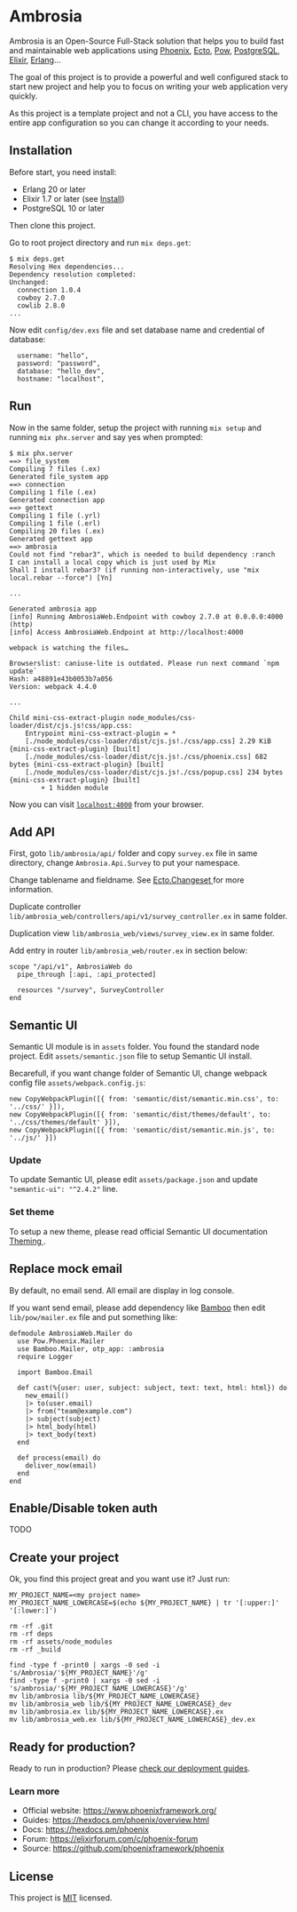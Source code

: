 # Ambrosia

Ambrosia is an Open-Source Full-Stack solution that helps you to build fast and maintainable web applications using
[Phoenix](https://www.phoenixframework.org), [Ecto](https://github.com/elixir-ecto/ecto), [Pow](https://powauth.com),
[PostgreSQL](https://www.postgresql.org), [Elixir](https://elixir-lang.org), [Erlang](https://www.erlang.org)...

The goal of this project is to provide a powerful and well configured stack to start new project and help you to focus
on writing your web application very quickly.

As this project is a template project and not a CLI, you have access to the entire app configuration so you can change
it according to your needs.

## Installation

Before start, you need install:
 * Erlang 20 or later
 * Elixir 1.7 or later (see [Install](https://elixir-lang.org/install.html))
 * PostgreSQL 10 or later

Then clone this project.

Go to root project directory and run `mix deps.get`:
```
$ mix deps.get
Resolving Hex dependencies...
Dependency resolution completed:
Unchanged:
  connection 1.0.4
  cowboy 2.7.0
  cowlib 2.8.0
...
```

Now edit `config/dev.exs` file and set database name and credential of database:
```
  username: "hello",
  password: "password",
  database: "hello_dev",
  hostname: "localhost",
```

## Run

Now in the same folder, setup the project with running `mix setup` and running `mix phx.server` and say yes when
prompted:
```
$ mix phx.server
==> file_system
Compiling 7 files (.ex)
Generated file_system app
==> connection
Compiling 1 file (.ex)
Generated connection app
==> gettext
Compiling 1 file (.yrl)
Compiling 1 file (.erl)
Compiling 20 files (.ex)
Generated gettext app
==> ambrosia
Could not find "rebar3", which is needed to build dependency :ranch
I can install a local copy which is just used by Mix
Shall I install rebar3? (if running non-interactively, use "mix local.rebar --force") [Yn]

...

Generated ambrosia app
[info] Running AmbrosiaWeb.Endpoint with cowboy 2.7.0 at 0.0.0.0:4000 (http)
[info] Access AmbrosiaWeb.Endpoint at http://localhost:4000

webpack is watching the files…

Browserslist: caniuse-lite is outdated. Please run next command `npm update`
Hash: a48891e43b0053b7a056
Version: webpack 4.4.0

...

Child mini-css-extract-plugin node_modules/css-loader/dist/cjs.js!css/app.css:
    Entrypoint mini-css-extract-plugin = *
    [./node_modules/css-loader/dist/cjs.js!./css/app.css] 2.29 KiB {mini-css-extract-plugin} [built]
    [./node_modules/css-loader/dist/cjs.js!./css/phoenix.css] 682 bytes {mini-css-extract-plugin} [built]
    [./node_modules/css-loader/dist/cjs.js!./css/popup.css] 234 bytes {mini-css-extract-plugin} [built]
        + 1 hidden module
```

Now you can visit [`localhost:4000`](http://localhost:4000) from your browser.

## Add API

First, goto `lib/ambrosia/api/` folder and copy `survey.ex` file in same directory, change `Ambrosia.Api.Survey` to put
your namespace.

Change tablename and fieldname. See [Ecto.Changeset ](https://hexdocs.pm/ecto/Ecto.Changeset.html) for more information.

Duplicate controller `lib/ambrosia_web/controllers/api/v1/survey_controller.ex` in same folder.

Duplication view `lib/ambrosia_web/views/survey_view.ex` in same folder.

Add entry in router `lib/ambrosia_web/router.ex` in section below:
```
scope "/api/v1", AmbrosiaWeb do
  pipe_through [:api, :api_protected]

  resources "/survey", SurveyController
end
```

## Semantic UI

Semantic UI module is in `assets` folder. You found the standard node project. Edit `assets/semantic.json` file to
setup Semantic UI install.

Becarefull, if you want change folder of Semantic UI, change webpack config file `assets/webpack.config.js`:
```
new CopyWebpackPlugin([{ from: 'semantic/dist/semantic.min.css', to: '../css/' }]),
new CopyWebpackPlugin([{ from: 'semantic/dist/themes/default', to: '../css/themes/default' }]),
new CopyWebpackPlugin([{ from: 'semantic/dist/semantic.min.js', to: '../js/' }])
```

### Update 

To update Semantic UI, please edit `assets/package.json` and update `"semantic-ui": "^2.4.2"` line.

### Set theme

To setup a new theme, please read official Semantic UI documentation
[Theming ](https://semantic-ui.com/usage/theming.html).

## Replace mock email

By default, no email send. All email are display in log console.

If you want send email, please add dependency like [Bamboo](https://github.com/thoughtbot/bamboo) then edit
`lib/pow/mailer.ex` file and put something like:
```
defmodule AmbrosiaWeb.Mailer do
  use Pow.Phoenix.Mailer
  use Bamboo.Mailer, otp_app: :ambrosia
  require Logger

  import Bamboo.Email

  def cast(%{user: user, subject: subject, text: text, html: html}) do
    new_email()
    |> to(user.email)
    |> from("team@example.com")
    |> subject(subject)
    |> html_body(html)
    |> text_body(text)
  end 

  def process(email) do
    deliver_now(email)
  end 
end
```

## Enable/Disable token auth

TODO

## Create your project

Ok, you find this project great and you want use it? Just run:
```
MY_PROJECT_NAME=<my project name>
MY_PROJECT_NAME_LOWERCASE=$(echo ${MY_PROJECT_NAME} | tr '[:upper:]' '[:lower:]')

rm -rf .git
rm -rf deps
rm -rf assets/node_modules
rm -rf _build

find -type f -print0 | xargs -0 sed -i 's/Ambrosia/'${MY_PROJECT_NAME}'/g'
find -type f -print0 | xargs -0 sed -i 's/ambrosia/'${MY_PROJECT_NAME_LOWERCASE}'/g'
mv lib/ambrosia lib/${MY_PROJECT_NAME_LOWERCASE}
mv lib/ambrosia_web lib/${MY_PROJECT_NAME_LOWERCASE}_dev
mv lib/ambrosia.ex lib/${MY_PROJECT_NAME_LOWERCASE}.ex
mv lib/ambrosia_web.ex lib/${MY_PROJECT_NAME_LOWERCASE}_dev.ex
```

## Ready for production?

Ready to run in production? Please [check our deployment guides](https://hexdocs.pm/phoenix/deployment.html).

### Learn more

  * Official website: https://www.phoenixframework.org/
  * Guides: https://hexdocs.pm/phoenix/overview.html
  * Docs: https://hexdocs.pm/phoenix
  * Forum: https://elixirforum.com/c/phoenix-forum
  * Source: https://github.com/phoenixframework/phoenix
  
## License

This project is [MIT](./LICENSE.md) licensed.
